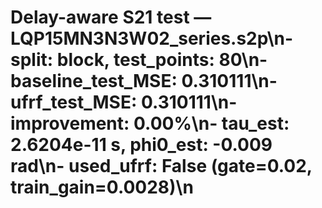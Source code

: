 # Delay-aware S21 test — LQP15MN3N3W02_series.s2p\n- split: block, test_points: 80\n- baseline_test_MSE: 0.310111\n- ufrf_test_MSE: 0.310111\n- improvement: 0.00%\n- tau_est: 2.6204e-11 s, phi0_est: -0.009 rad\n- used_ufrf: False (gate=0.02, train_gain=0.0028)\n